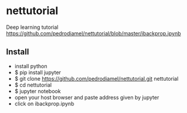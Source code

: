 # nettutorial
Deep learning tutorial
https://github.com/pedrodiamel/nettutorial/blob/master/ibackprop.ipynb

## Install 

- install python
- $ pip install jupyter
- $ git clone https://github.com/pedrodiamel/nettutorial.git nettutorial
- $ cd nettutorial
- $ jupyter notebook
- open your host browser and paste address given by jupyter
- click on ibackprop.ipynb
